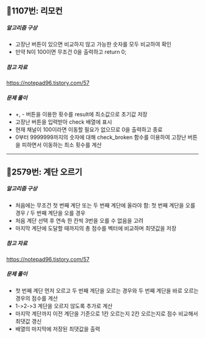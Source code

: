 ## 📝1107번: 리모컨
##### 알고리즘 구상
- 고장난 버튼이 있으면 비교하지 않고 가능한 숫자를 모두 비교하여 확인
- 만약 N이 100이면 무조건 0을 출력하고 return 0;

##### 참고 자료
https://notepad96.tistory.com/57

##### 문제 풀이
- +, - 버튼을 이용한 횟수를 result에 최소값으로 초기값 저장
- 고장난 버튼을 입력받아 check 배열에 표시
- 현재 채널이 100이라면 이동할 필요가 없으므로 0을 출력하고 종료
- 0부터 9999999까지의 숫자에 대해 check_broken 함수를 이용하여 고장난 버튼을 피하면서 이동하는 최소 횟수를 계산
---
## 📝2579번: 계단 오르기
##### 알고리즘 구상
- 처음에는 무조건 첫 번째 계단 또는 두 번째 계단에 올라야 함: 첫 번째 계단을 오를 경우 / 두 번째 계단을 오를 경우
- 처음 계단 선택 후 연속 한 칸씩 3번을 오를 수 없음을 고려
- 마지막 계단에 도달할 때까지의 총 점수를 벡터에 비교하며 최댓값을 저장

##### 참고 자료
https://notepad96.tistory.com/57

##### 문제 풀이
- 첫 번째 계단 먼저 오르고 두 번째 계단을 오르는 경우와 두 번째 계단을 바로 오르는 경우의 점수를 계산
- 1->2->3 계단을 오르지 않도록 추가로 계산
- 마지막 계단까지 이전 계단을 기준으로 1칸 오르는지 2칸 오르는지로 점수 비교해서 최댓값 갱신
- 배열의 마지막에 저장된 최댓값을 출력
